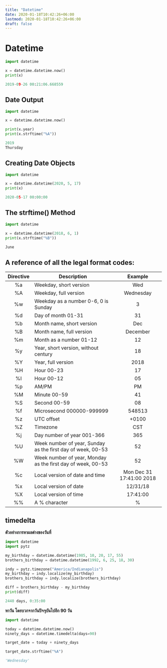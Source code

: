 ```yaml
---
title: "Datetime"
date: 2020-01-18T10:42:26+06:00
lastmod: 2020-01-18T10:42:26+06:00
draft: false
---
```

Datetime
==

```python
import datetime

x = datetime.datetime.now()
print(x)
```
```python
2019-09-26 00:21:06.668559
```
## Date Output
```python
import datetime

x = datetime.datetime.now()

print(x.year)
print(x.strftime("%A"))
```
```python
2019
Thursday
```

## Creating Date Objects
```python
import datetime

x = datetime.datetime(2020, 5, 17)
print(x)
```
```python
2020-05-17 00:00:00
```

## The strftime() Method
```python
import datetime

x = datetime.datetime(2018, 6, 1)
print(x.strftime("%B"))
```
```python
June
```
## A reference of all the legal format codes:

|Directive|	Description|	Example	|
|:----:|------------------|:---------:|
|%a|	Weekday, short version|	Wed	|
|%A	|Weekday, full version|	Wednesday	|
|%w	|Weekday as a number 0-6, 0 is Sunday	|3|	
|%d	|Day of month 01-31	|31	|
|%b|	Month name, short version	|Dec	|
|%B|	Month name, full version	|December|	
|%m	|Month as a number 01-12	|12	|
|%y|	Year, short version, without century	|18	|
|%Y|	Year, full version	|2018	|
|%H|	Hour 00-23	|17	|
|%I|	Hour 00-12	|05	|
|%p|	AM/PM	|PM	|
|%M	|Minute 00-59	|41	|
|%S|	Second 00-59|	08	|
|%f|	Microsecond 000000-999999	|548513	|
|%z|	UTC offset	|+0100|	
|%Z|	Timezone	|CST	|
|%j|	Day number of year 001-366	|365	|
|%U|	Week number of year, Sunday as the first day of week, 00-53	|52	|
|%W|	Week number of year, Monday as the first day of week, 00-53	|52	|
|%c|	Local version of date and time	|Mon Dec 31 17:41:00 2018	|
|%x|	Local version of date	|12/31/18	|
|%X|	Local version of time	|17:41:00	|
|%%	|A % character	|%	|

## timedelta

**ตัวอย่างการหาผลต่างของวันที่**
```python
import datetime
import pytz

my_birthday = datetime.datetime(1985, 10, 20, 17, 55)
brothers_birthday = datetime.datetime(1992, 6, 25, 18, 30)

indy = pytz.timezone("America/Indianapolis")
my_birthday = indy.localize(my_birthday)
brothers_birthday = indy.localize(brothers_birthday)

diff = brothers_birthday - my_birthday
print(diff)
```
```python
2440 days, 0:35:00
```
**หาวัน โดยบวกจากวันปัจจุบันไปอีก 90 วัน**
```python
import datetime

today = datetime.datetime.now()
ninety_days = datetime.timedelta(days=90)

target_date = today + ninety_days

target_date.strftime("%A")
```
```python
'Wednesday'
```